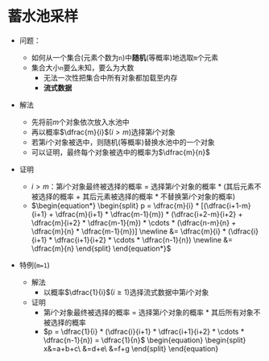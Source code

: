 # 蓄水池采样

* 问题：
  * 如何从一个集合(元素个数为`n`)中**随机**(等概率)地选取`m`个元素
  * 集合大小`n`要么未知，要么为大数
    * 无法一次性把集合中所有对象都加载至内存
    * **流式数据**
* 解法
  * 先将前$m$个对象依次放入水池中
  * 再以概率$\dfrac{m}{i}$($i > m$)选择第$i$个对象
  * 若第$i$个对象被选中，则随机(等概率)替换水池中的一个对象
  * 可以证明，最终每个对象被选中的概率为$\dfrac{m}{n}$
* 证明
  * $i > m$：第$i$个对象最终被选择的概率 = 选择第$i$个对象的概率 * (其后元素不被选择的概率 + 其后元素被选择的概率 * 不替换第$i$个对象的概率)
  * $\begin{equation*} 
     \begin{split} 
     p = \dfrac{m}{i} * [(\dfrac{i+1-m}{i+1} + \dfrac{m}{i+1} * \dfrac{m-1}{m}) * (\dfrac{i+2-m}{i+2} + \dfrac{m}{i+2} * \dfrac{m-1}{m}) * \cdots * (\dfrac{n-m}{n} + \dfrac{m}{n} * \dfrac{m-1}{m})] \newline
    &= \dfrac{m}{i} * (\dfrac{i}{i+1} * \dfrac{i+1}{i+2} * \cdots * \dfrac{n-1}{n}) \newline
    &= \dfrac{m}{n} 
    \end{split} 
    \end{equation*}$

* 特例(`m=1`)
  * 解法
    * 以概率$\dfrac{1}{i}$($i \geq 1$)选择流式数据中第$i$个对象
  * 证明
    * 第$i$个对象最终被选择的概率 = 选择第$i$个对象的概率 * 其后所有对象不被选择的概率
    * $p = \dfrac{1}{i} * (\dfrac{i}{i+1} * \dfrac{i+1}{i+2} * \cdots * \dfrac{n-1}{n}) = \dfrac{1}{n}$
\begin{equation}
\begin{split}
x&=a+b+c\\
&=d+e\\
&=f+g
\end{split}
\end{equation}
